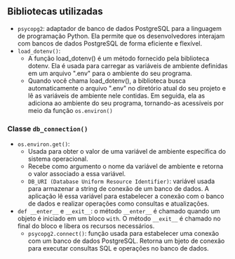 ## Bibliotecas utilizadas
- `psycopg2`: adaptador de banco de dados PostgreSQL para a linguagem de programação Python. Ela permite que os desenvolvedores interajam com bancos de dados PostgreSQL de forma eficiente e flexível.
- `load_dotenv()`:
	- A função load_dotenv() é um método fornecido pela biblioteca dotenv. Ela é usada para carregar as variáveis de ambiente definidas em um arquivo ".env" para o ambiente do seu programa.
	- Quando você chama load_dotenv(), a biblioteca busca automaticamente o arquivo ".env" no diretório atual do seu projeto e lê as variáveis de ambiente nele contidas. Em seguida, ela as adiciona ao ambiente do seu programa, tornando-as acessíveis por meio da função `os.environ()`

### Classe `db_connection()`
- `os.environ.get()`:
	- Usada para obter o valor de uma variável de ambiente específica do sistema operacional.
	- Recebe como argumento o nome da variável de ambiente e retorna o valor associado a essa variável.
	- `DB_URI (Database Uniform Resource Identifier)`: variável usada para armazenar a string de conexão de um banco de dados. A aplicação lê essa variável para estabelecer a conexão com o banco de dados e realizar operações como consultas e atualizações.
- `def __enter__` e  `__exit__`: o método `__enter__` é chamado quando um objeto é iniciado em um bloco `with`. O método `__exit__` é chamado no final do bloco e libera os recursos necessários.
	- `psycopg2.connect()`: função usada para estabelecer uma conexão com um banco de dados PostgreSQL. Retorna um bjeto de conexão para executar consultas SQL e operações no banco de dados.
